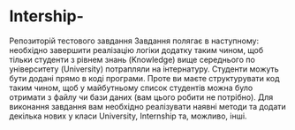 # Intership-
Репозиторій тестового завдання
Завдання полягає в наступному: необхідно завершити реалізацію логіки додатку таким чином, щоб тільки студенти з рівнем знань (Knowledge) вище середнього по університету (University) потрапляли на інтернатуру. Студенти можуть бути додані прямо в коді програми. Проте ви маєте структурувати код таким чином, щоб у майбутньому список студентів можна було отримати з файлу чи бази даних (вам цього робити не потрібно). Для виконання завдання вам необхідно реалізувати наявні методи та додати декілька нових у класи University, Internship та, можливо, інші. 

